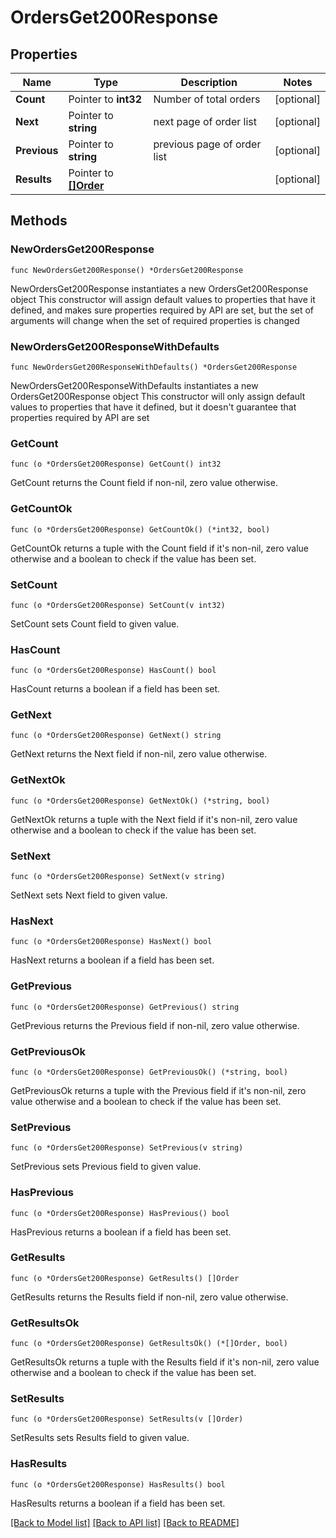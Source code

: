# OrdersGet200Response

## Properties

Name | Type | Description | Notes
------------ | ------------- | ------------- | -------------
**Count** | Pointer to **int32** | Number of total orders | [optional] 
**Next** | Pointer to **string** | next page of order list | [optional] 
**Previous** | Pointer to **string** | previous page of order list | [optional] 
**Results** | Pointer to [**[]Order**](Order.md) |  | [optional] 

## Methods

### NewOrdersGet200Response

`func NewOrdersGet200Response() *OrdersGet200Response`

NewOrdersGet200Response instantiates a new OrdersGet200Response object
This constructor will assign default values to properties that have it defined,
and makes sure properties required by API are set, but the set of arguments
will change when the set of required properties is changed

### NewOrdersGet200ResponseWithDefaults

`func NewOrdersGet200ResponseWithDefaults() *OrdersGet200Response`

NewOrdersGet200ResponseWithDefaults instantiates a new OrdersGet200Response object
This constructor will only assign default values to properties that have it defined,
but it doesn't guarantee that properties required by API are set

### GetCount

`func (o *OrdersGet200Response) GetCount() int32`

GetCount returns the Count field if non-nil, zero value otherwise.

### GetCountOk

`func (o *OrdersGet200Response) GetCountOk() (*int32, bool)`

GetCountOk returns a tuple with the Count field if it's non-nil, zero value otherwise
and a boolean to check if the value has been set.

### SetCount

`func (o *OrdersGet200Response) SetCount(v int32)`

SetCount sets Count field to given value.

### HasCount

`func (o *OrdersGet200Response) HasCount() bool`

HasCount returns a boolean if a field has been set.

### GetNext

`func (o *OrdersGet200Response) GetNext() string`

GetNext returns the Next field if non-nil, zero value otherwise.

### GetNextOk

`func (o *OrdersGet200Response) GetNextOk() (*string, bool)`

GetNextOk returns a tuple with the Next field if it's non-nil, zero value otherwise
and a boolean to check if the value has been set.

### SetNext

`func (o *OrdersGet200Response) SetNext(v string)`

SetNext sets Next field to given value.

### HasNext

`func (o *OrdersGet200Response) HasNext() bool`

HasNext returns a boolean if a field has been set.

### GetPrevious

`func (o *OrdersGet200Response) GetPrevious() string`

GetPrevious returns the Previous field if non-nil, zero value otherwise.

### GetPreviousOk

`func (o *OrdersGet200Response) GetPreviousOk() (*string, bool)`

GetPreviousOk returns a tuple with the Previous field if it's non-nil, zero value otherwise
and a boolean to check if the value has been set.

### SetPrevious

`func (o *OrdersGet200Response) SetPrevious(v string)`

SetPrevious sets Previous field to given value.

### HasPrevious

`func (o *OrdersGet200Response) HasPrevious() bool`

HasPrevious returns a boolean if a field has been set.

### GetResults

`func (o *OrdersGet200Response) GetResults() []Order`

GetResults returns the Results field if non-nil, zero value otherwise.

### GetResultsOk

`func (o *OrdersGet200Response) GetResultsOk() (*[]Order, bool)`

GetResultsOk returns a tuple with the Results field if it's non-nil, zero value otherwise
and a boolean to check if the value has been set.

### SetResults

`func (o *OrdersGet200Response) SetResults(v []Order)`

SetResults sets Results field to given value.

### HasResults

`func (o *OrdersGet200Response) HasResults() bool`

HasResults returns a boolean if a field has been set.


[[Back to Model list]](../README.md#documentation-for-models) [[Back to API list]](../README.md#documentation-for-api-endpoints) [[Back to README]](../README.md)


